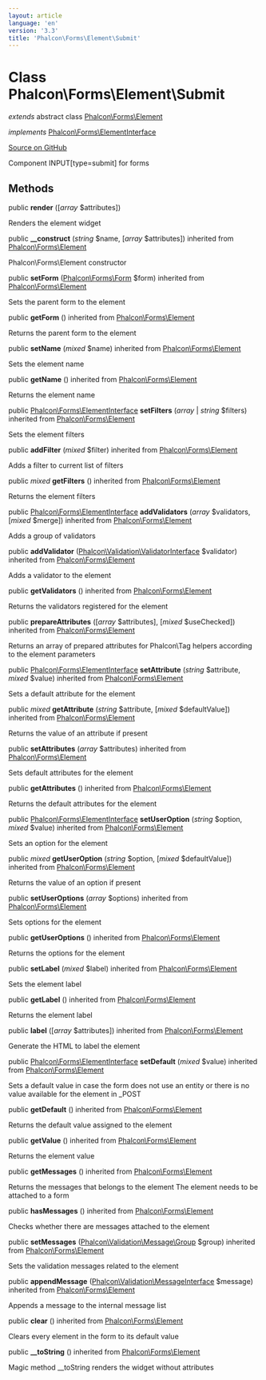 ```yaml
---
layout: article
language: 'en'
version: '3.3'
title: 'Phalcon\Forms\Element\Submit'
---
```

# Class **Phalcon\Forms\Element\Submit**

*extends* abstract class [Phalcon\Forms\Element](/3.3/en/api/Phalcon_Forms_Element)

*implements* [Phalcon\Forms\ElementInterface](/3.3/en/api/Phalcon_Forms_ElementInterface)

<a href="https://github.com/phalcon/cphalcon/tree/v3.3.0/phalcon/forms/element/submit.zep" class="btn btn-default btn-sm">Source on GitHub</a>

Component INPUT[type=submit] for forms


## Methods
public  **render** ([*array* $attributes])

Renders the element widget



public  **__construct** (*string* $name, [*array* $attributes]) inherited from [Phalcon\Forms\Element](/3.3/en/api/Phalcon_Forms_Element)

Phalcon\Forms\Element constructor



public  **setForm** ([Phalcon\Forms\Form](/3.3/en/api/Phalcon_Forms_Form) $form) inherited from [Phalcon\Forms\Element](/3.3/en/api/Phalcon_Forms_Element)

Sets the parent form to the element



public  **getForm** () inherited from [Phalcon\Forms\Element](/3.3/en/api/Phalcon_Forms_Element)

Returns the parent form to the element



public  **setName** (*mixed* $name) inherited from [Phalcon\Forms\Element](/3.3/en/api/Phalcon_Forms_Element)

Sets the element name



public  **getName** () inherited from [Phalcon\Forms\Element](/3.3/en/api/Phalcon_Forms_Element)

Returns the element name



public [Phalcon\Forms\ElementInterface](/3.3/en/api/Phalcon_Forms_ElementInterface) **setFilters** (*array* | *string* $filters) inherited from [Phalcon\Forms\Element](/3.3/en/api/Phalcon_Forms_Element)

Sets the element filters



public  **addFilter** (*mixed* $filter) inherited from [Phalcon\Forms\Element](/3.3/en/api/Phalcon_Forms_Element)

Adds a filter to current list of filters



public *mixed* **getFilters** () inherited from [Phalcon\Forms\Element](/3.3/en/api/Phalcon_Forms_Element)

Returns the element filters



public [Phalcon\Forms\ElementInterface](/3.3/en/api/Phalcon_Forms_ElementInterface) **addValidators** (*array* $validators, [*mixed* $merge]) inherited from [Phalcon\Forms\Element](/3.3/en/api/Phalcon_Forms_Element)

Adds a group of validators



public  **addValidator** ([Phalcon\Validation\ValidatorInterface](/3.3/en/api/Phalcon_Validation_ValidatorInterface) $validator) inherited from [Phalcon\Forms\Element](/3.3/en/api/Phalcon_Forms_Element)

Adds a validator to the element



public  **getValidators** () inherited from [Phalcon\Forms\Element](/3.3/en/api/Phalcon_Forms_Element)

Returns the validators registered for the element



public  **prepareAttributes** ([*array* $attributes], [*mixed* $useChecked]) inherited from [Phalcon\Forms\Element](/3.3/en/api/Phalcon_Forms_Element)

Returns an array of prepared attributes for Phalcon\Tag helpers
according to the element parameters



public [Phalcon\Forms\ElementInterface](/3.3/en/api/Phalcon_Forms_ElementInterface) **setAttribute** (*string* $attribute, *mixed* $value) inherited from [Phalcon\Forms\Element](/3.3/en/api/Phalcon_Forms_Element)

Sets a default attribute for the element



public *mixed* **getAttribute** (*string* $attribute, [*mixed* $defaultValue]) inherited from [Phalcon\Forms\Element](/3.3/en/api/Phalcon_Forms_Element)

Returns the value of an attribute if present



public  **setAttributes** (*array* $attributes) inherited from [Phalcon\Forms\Element](/3.3/en/api/Phalcon_Forms_Element)

Sets default attributes for the element



public  **getAttributes** () inherited from [Phalcon\Forms\Element](/3.3/en/api/Phalcon_Forms_Element)

Returns the default attributes for the element



public [Phalcon\Forms\ElementInterface](/3.3/en/api/Phalcon_Forms_ElementInterface) **setUserOption** (*string* $option, *mixed* $value) inherited from [Phalcon\Forms\Element](/3.3/en/api/Phalcon_Forms_Element)

Sets an option for the element



public *mixed* **getUserOption** (*string* $option, [*mixed* $defaultValue]) inherited from [Phalcon\Forms\Element](/3.3/en/api/Phalcon_Forms_Element)

Returns the value of an option if present



public  **setUserOptions** (*array* $options) inherited from [Phalcon\Forms\Element](/3.3/en/api/Phalcon_Forms_Element)

Sets options for the element



public  **getUserOptions** () inherited from [Phalcon\Forms\Element](/3.3/en/api/Phalcon_Forms_Element)

Returns the options for the element



public  **setLabel** (*mixed* $label) inherited from [Phalcon\Forms\Element](/3.3/en/api/Phalcon_Forms_Element)

Sets the element label



public  **getLabel** () inherited from [Phalcon\Forms\Element](/3.3/en/api/Phalcon_Forms_Element)

Returns the element label



public  **label** ([*array* $attributes]) inherited from [Phalcon\Forms\Element](/3.3/en/api/Phalcon_Forms_Element)

Generate the HTML to label the element



public [Phalcon\Forms\ElementInterface](/3.3/en/api/Phalcon_Forms_ElementInterface) **setDefault** (*mixed* $value) inherited from [Phalcon\Forms\Element](/3.3/en/api/Phalcon_Forms_Element)

Sets a default value in case the form does not use an entity
or there is no value available for the element in _POST



public  **getDefault** () inherited from [Phalcon\Forms\Element](/3.3/en/api/Phalcon_Forms_Element)

Returns the default value assigned to the element



public  **getValue** () inherited from [Phalcon\Forms\Element](/3.3/en/api/Phalcon_Forms_Element)

Returns the element value



public  **getMessages** () inherited from [Phalcon\Forms\Element](/3.3/en/api/Phalcon_Forms_Element)

Returns the messages that belongs to the element
The element needs to be attached to a form



public  **hasMessages** () inherited from [Phalcon\Forms\Element](/3.3/en/api/Phalcon_Forms_Element)

Checks whether there are messages attached to the element



public  **setMessages** ([Phalcon\Validation\Message\Group](/3.3/en/api/Phalcon_Validation_Message_Group) $group) inherited from [Phalcon\Forms\Element](/3.3/en/api/Phalcon_Forms_Element)

Sets the validation messages related to the element



public  **appendMessage** ([Phalcon\Validation\MessageInterface](/3.3/en/api/Phalcon_Validation_MessageInterface) $message) inherited from [Phalcon\Forms\Element](/3.3/en/api/Phalcon_Forms_Element)

Appends a message to the internal message list



public  **clear** () inherited from [Phalcon\Forms\Element](/3.3/en/api/Phalcon_Forms_Element)

Clears every element in the form to its default value



public  **__toString** () inherited from [Phalcon\Forms\Element](/3.3/en/api/Phalcon_Forms_Element)

Magic method __toString renders the widget without attributes



